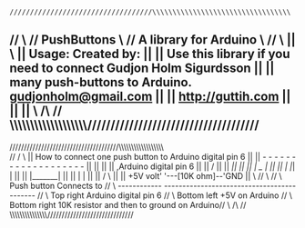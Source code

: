     ///////////////////////////////////\\\\\\\\\\\\\\\\\\\\\\\\\\\\\\\\\\
   //                                                                   \\
  //                             PushButtons                             \\
 //                           A library for Arduino                       \\
//                                                                         \\
||                                                                          \\
||  Usage:                                        Created by:               ||
||    Use this library if you need to connect       Gudjon Holm Sigurdsson  ||
||    many push-buttons to Arduino.                 gudjonholm@gmail.com    ||
||                                                  http://guttih.com       ||
||                                                                          ||
\\                                    /\                                   //
 \\\\\\\\\\\\\\\\\\\\\\\\\\\\\\\\\\\\\\/////////////////////////////////////
   -----------------------------------------------------------------------
 //////////////////////////////////////\\\\\\\\\\\\\\\\\\\\\\\\\\\\\\\\\\\\\
//                                    \/                                   \\
||         How to connect one push button to Arduino digital pin 6          ||
||         -  -  -  -  -  -  -  -  -  -  -  -  -  -  -  -  -  -  -          ||
||                                                                          ||
||                                     ,Arduino digital pin 6               ||
||                                    /                                     ||
||                              _|___|_                                     ||
||                             |   _   |                                    ||
||                             |  |_|  |                                    ||
||                             |_______|                                    ||
||                               |   |                                      ||
||                              /     \                                     ||
||                     +5V volt'       '---[10K ohm]--'GND                  ||
\\                                                                         //
 \\                                                                       //
  \\      Push button     Connects to                                    //
   \\     ------------    -------------------------------------------   //
    \\    Top right        Arduino digital pin 6                       //
     \\   Bottom left      +5V on Arduino                             //
      \\  Bottom right     10K resistor and then to ground on Arduino//
       \\                             /\                            //
        \\\\\\\\\\\\\\\\\\\\\\\\\\\\\\\//////////////////////////////
